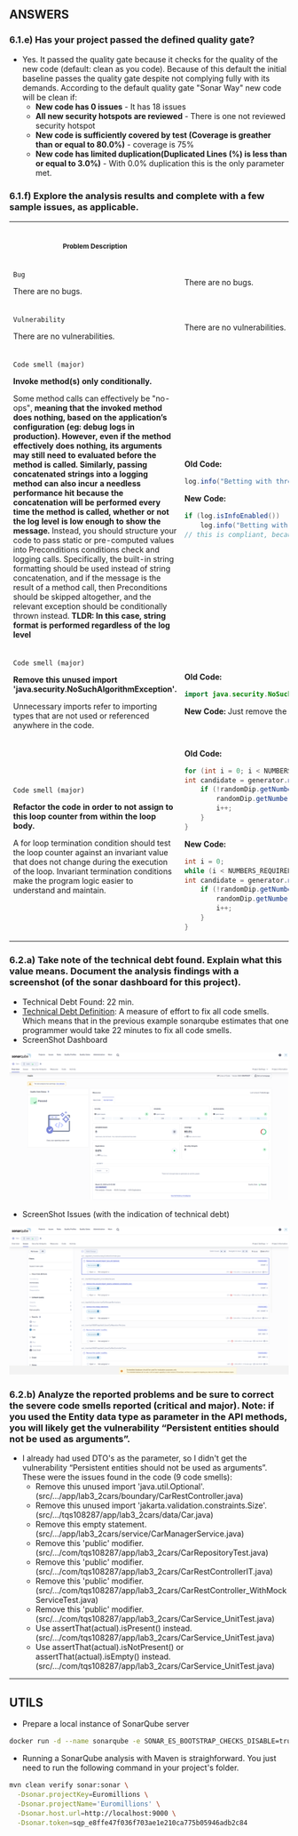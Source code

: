 ## ANSWERS
### 6.1.e) Has your project passed the defined quality gate?
- Yes. It passed the quality gate because it checks for the quality of the new code (default: clean as you code). Because of this default the initial baseline passes the quality gate despite not complying fully with its demands. According to the default quality gate "Sonar Way" new code will be clean if:
  - **New code has 0 issues** - It has 18 issues
  - **All new security hotspots are reviewed** - There is one not reviewed security hotspot
  - **New code is sufficiently covered by test (Coverage is greather than or equal to  80.0%)** - coverage is 75%
  - **New code has limited duplication(Duplicated Lines (%) is less than or equal to  3.0%)** - With 0.0% duplication this is the only parameter met. 
### 6.1.f) Explore the analysis results and complete with a few sample issues, as applicable.

<table>
<tr>
<th align="center">
<img width="441" height="1">
<p> 
<small>
Problem Description
</small>
</p>
</th>
<th align="center">
<img width="441" height="1">
<p> 
<small>
How to Solve
</small>
</p>
</th>
</tr>

<tr>
<td>

``Bug``

There are no bugs.
</td>
<td>
There are no bugs.
</td>
</tr>

<tr>
<td>

``Vulnerability``

There are no vulnerabilities.
</td>
<td>
There are no vulnerabilities.
</td>
</tr>

<tr>
<td>

``Code smell (major)`` 

**Invoke method(s) only conditionally.**

Some method calls can effectively be "no-ops", **meaning that the invoked method does nothing, based on the application’s configuration (eg: debug logs in production). However, even if the method effectively does nothing, its arguments may still need to evaluated before the method is called. Similarly, passing concatenated strings into a logging method can also incur a needless performance hit because the concatenation will be performed every time the method is called, whether or not the log level is low enough to show the message.** Instead, you should structure your code to pass static or pre-computed values into Preconditions conditions check and logging calls. Specifically, the built-in string formatting should be used instead of string concatenation, and if the message is the result of a method call, then Preconditions should be skipped altogether, and the relevant exception should be conditionally thrown instead. **TLDR: In this case, string format is performed regardless of the log level**

</td>
<td>

**Old Code:** 
```java
log.info("Betting with three random bets \n{} ", myBet.format());
```
**New Code:** 
```java
if (log.isInfoEnabled())
    log.info("Betting with three random bets \n{} ", myBet.format());
// this is compliant, because it will not evaluate if log level is above info.
```

</td>
</tr>

<tr>
<td>

``Code smell (major)``

**Remove this unused import 'java.security.NoSuchAlgorithmException'.**

Unnecessary imports refer to importing types that are not used or referenced anywhere in the code.

</td>
<td>

**Old Code:**
```java
import java.security.NoSuchAlgorithmException;
```

**New Code:** Just remove the line :)

</td>
</tr>

<tr>
<td>

``Code smell (major)``

**Refactor the code in order to not assign to this loop counter from within the loop body.**

A for loop termination condition should test the loop counter against an invariant value that does not change during the execution of the loop. Invariant termination conditions make the program logic easier to understand and maintain.

</td>
<td>

**Old Code:** 
```java
for (int i = 0; i < NUMBERS_REQUIRED; ) {
int candidate = generator.nextInt(NUMBERS_RANGE_MAX) + 1;
    if (!randomDip.getNumbersColl().contains(candidate)) {
        randomDip.getNumbersColl().add(candidate);
        i++;
    }
}
```

**New Code:**
```java
int i = 0;
while (i < NUMBERS_REQUIRED){
int candidate = generator.nextInt(NUMBERS_RANGE_MAX) + 1;
    if (!randomDip.getNumbersColl().contains(candidate)) {
        randomDip.getNumbersColl().add(candidate);
        i++;
    }
}
```


</td>

</tr>
</table>

### 6.2.a) Take note of the technical debt found. Explain what this value means. Document the analysis findings with a screenshot (of the sonar dashboard for this project).
- Technical Debt Found: 22 min. 
- [Technical Debt Definition](https://docs.sonarsource.com/sonarqube/latest/user-guide/metric-definitions/#maintainability): A measure of effort to fix all code smells. Which means that in the previous example sonarqube estimates that one programmer would take 22 minutes to fix all code smells.
- ScreenShot Dashboard

![ScreenShot Dashboard](../images/report_dashboard_cars_before.png)
- ScreenShot Issues (with the indication of technical debt)

![ScreenShot Issues](../images/report_issues_cars_before.png)

### 6.2.b) Analyze the reported problems and be sure to correct the severe code smells reported (critical and major). Note: if you used the Entity data type as parameter in the API methods, you will likely get the vulnerability “Persistent entities should not be used as arguments”.

- I already had used DTO's as the parameter, so I didn't get the vulnerability “Persistent entities should not be used as arguments”. These were the issues found in the code (9 code smells):
  - Remove this unused import 'java.util.Optional'. (src/.../app/lab3_2cars/boundary/CarRestController.java)
  - Remove this unused import 'jakarta.validation.constraints.Size'. (src/.../tqs108287/app/lab3_2cars/data/Car.java)
  - Remove this empty statement. (src/.../app/lab3_2cars/service/CarManagerService.java)
  - Remove this 'public' modifier. (src/.../com/tqs108287/app/lab3_2cars/CarRepositoryTest.java)
  - Remove this 'public' modifier. (src/.../com/tqs108287/app/lab3_2cars/CarRestControllerIT.java)
  - Remove this 'public' modifier. (src/.../com/tqs108287/app/lab3_2cars/CarRestController_WithMockServiceTest.java)
  - Remove this 'public' modifier. (src/.../com/tqs108287/app/lab3_2cars/CarService_UnitTest.java)
  - Use assertThat(actual).isPresent() instead. (src/.../com/tqs108287/app/lab3_2cars/CarService_UnitTest.java)
  - Use assertThat(actual).isNotPresent() or assertThat(actual).isEmpty() instead. (src/.../com/tqs108287/app/lab3_2cars/CarService_UnitTest.java)


---

## UTILS
- Prepare a local instance of SonarQube server
```bash
docker run -d --name sonarqube -e SONAR_ES_BOOTSTRAP_CHECKS_DISABLE=true -p 9000:9000 sonarqube:latest;
```

- Running a SonarQube analysis with Maven is straighforward. You just need to run the following command in your project's folder.
```bash
mvn clean verify sonar:sonar \
  -Dsonar.projectKey=Euromillions \
  -Dsonar.projectName='Euromillions' \
  -Dsonar.host.url=http://localhost:9000 \
  -Dsonar.token=sqp_e8ffe47f036f703ae1e210ca775b05946adb2c84
```

